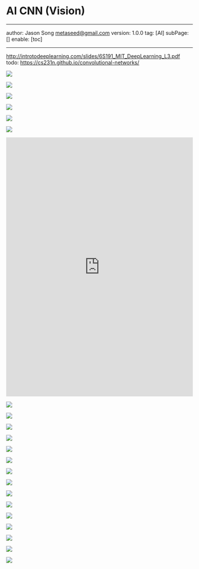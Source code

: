 # AI CNN (Vision)
---
author: Jason Song <metaseed@gmail.com>
version: 1.0.0
tag: [AI]
subPage: []
enable: [toc]

---

http://introtodeeplearning.com/slides/6S191_MIT_DeepLearning_L3.pdf
todo:
https://cs231n.github.io/convolutional-networks/

![](https://raw.githubusercontent.com/metasong/iam-data/master/documents/196/image/20230606T164250731Z-image.png)

![](https://raw.githubusercontent.com/metasong/iam-data/master/documents/196/image/20230606T164403976Z-image.png)

![](https://raw.githubusercontent.com/metasong/iam-data/master/documents/196/image/20230606T164454793Z-image.png)

![](https://raw.githubusercontent.com/metasong/iam-data/master/documents/196/image/20230606T164752607Z-image.png)

![](https://raw.githubusercontent.com/metasong/iam-data/master/documents/196/image/20230606T164840255Z-image.png)

![](https://raw.githubusercontent.com/metasong/iam-data/master/documents/196/image/20230606T170142702Z-image.png)


<iframe src="https://cs231n.github.io/assets/conv-demo/index.html" width="100%" height="700px;" style="border:none;"></iframe>

![](https://raw.githubusercontent.com/metasong/iam-data/master/documents/196/image/20230606T165121322Z-image.png)

![](https://raw.githubusercontent.com/metasong/iam-data/master/documents/196/image/20230606T165158144Z-image.png)

![](https://raw.githubusercontent.com/metasong/iam-data/master/documents/196/image/20230606T165439651Z-image.png)

![](https://raw.githubusercontent.com/metasong/iam-data/master/documents/196/image/20230606T165512131Z-image.png)

![](https://raw.githubusercontent.com/metasong/iam-data/master/documents/196/image/20230606T170007456Z-image.png)

![](https://raw.githubusercontent.com/metasong/iam-data/master/documents/196/image/20230606T170058480Z-image.png)

![](https://raw.githubusercontent.com/metasong/iam-data/master/documents/196/image/20230606T170218146Z-image.png)

![](https://raw.githubusercontent.com/metasong/iam-data/master/documents/196/image/20230606T170431422Z-image.png)

![](https://raw.githubusercontent.com/metasong/iam-data/master/documents/196/image/20230606T170638367Z-image.png)

![](https://raw.githubusercontent.com/metasong/iam-data/master/documents/196/image/20230606T170729006Z-image.png)

![](https://raw.githubusercontent.com/metasong/iam-data/master/documents/196/image/20230606T171259119Z-image.png)

![](https://raw.githubusercontent.com/metasong/iam-data/master/documents/196/image/20230606T172159114Z-image.png)

![](https://raw.githubusercontent.com/metasong/iam-data/master/documents/196/image/20230606T172358464Z-image.png)

![](https://raw.githubusercontent.com/metasong/iam-data/master/documents/196/image/20230606T172141380Z-image.png)

![](https://raw.githubusercontent.com/metasong/iam-data/master/documents/196/image/20230606T172119458Z-image.png)

